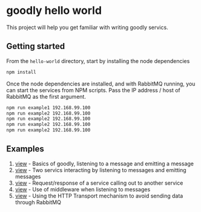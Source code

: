 # goodly hello world
This project will help you get familiar with writing goodly servics.

## Getting started

From the `hello-world` directory, start by installing the node dependencies
```sh
npm install
```

Once the node dependencies are installed, and with RabbitMQ running, you can start the services from NPM scripts. Pass the IP address / host of RabbitMQ as the first argument.

```sh
npm run example1 192.168.99.100
npm run example2 192.168.99.100
npm run example2 192.168.99.100
npm run example2 192.168.99.100
npm run example2 192.168.99.100
```

## Examples

1. [view](https://github.com/bmancini55/goodly-example/blob/master/hello-world/example1.js) - Basics of goodly, listening to a message and emitting a message
2. [view](https://github.com/bmancini55/goodly-example/blob/master/hello-world/example2.js) - Two servics interacting by listening to messages and emitting messages
3. [view](https://github.com/bmancini55/goodly-example/blob/master/hello-world/example3.js) - Request/response of a service calling out to another service
4. [view](https://github.com/bmancini55/goodly-example/blob/master/hello-world/example4.js) - Use of middleware when listening to messages
5. [view](https://github.com/bmancini55/goodly-example/blob/master/hello-world/example5.js) - Using the HTTP Transport mechanism to avoid sending data through RabbitMQ
